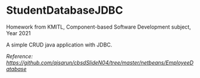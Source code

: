 # StudentDatabaseJDBC
Homework from KMITL, Component-based Software Development subject, Year 2021

A simple CRUD java application with JDBC.

*Reference: https://github.com/ajsarun/cbsdSlideN04/tree/master/netbeans/EmployeeDatabase*
